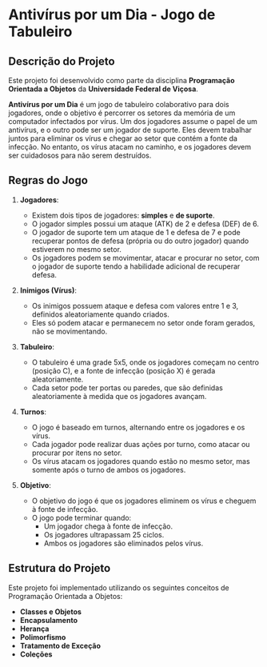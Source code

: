# Antivírus por um Dia - Jogo de Tabuleiro

## Descrição do Projeto

Este projeto foi desenvolvido como parte da disciplina **Programação Orientada a Objetos** da **Universidade Federal de Viçosa**.

**Antivírus por um Dia** é um jogo de tabuleiro colaborativo para dois jogadores, onde o objetivo é percorrer os setores da memória de um computador infectados por vírus. Um dos jogadores assume o papel de um antivírus, e o outro pode ser um jogador de suporte. Eles devem trabalhar juntos para eliminar os vírus e chegar ao setor que contém a fonte da infecção. No entanto, os vírus atacam no caminho, e os jogadores devem ser cuidadosos para não serem destruídos.

## Regras do Jogo

1. **Jogadores**: 
   - Existem dois tipos de jogadores: **simples** e **de suporte**.
   - O jogador simples possui um ataque (ATK) de 2 e defesa (DEF) de 6.
   - O jogador de suporte tem um ataque de 1 e defesa de 7 e pode recuperar pontos de defesa (própria ou do outro jogador) quando estiverem no mesmo setor.
   - Os jogadores podem se movimentar, atacar e procurar no setor, com o jogador de suporte tendo a habilidade adicional de recuperar defesa.

2. **Inimigos (Vírus)**:
   - Os inimigos possuem ataque e defesa com valores entre 1 e 3, definidos aleatoriamente quando criados.
   - Eles só podem atacar e permanecem no setor onde foram gerados, não se movimentando.

3. **Tabuleiro**:
   - O tabuleiro é uma grade 5x5, onde os jogadores começam no centro (posição C), e a fonte de infecção (posição X) é gerada aleatoriamente.
   - Cada setor pode ter portas ou paredes, que são definidas aleatoriamente à medida que os jogadores avançam.

4. **Turnos**:
   - O jogo é baseado em turnos, alternando entre os jogadores e os vírus.
   - Cada jogador pode realizar duas ações por turno, como atacar ou procurar por itens no setor.
   - Os vírus atacam os jogadores quando estão no mesmo setor, mas somente após o turno de ambos os jogadores.

5. **Objetivo**:
   - O objetivo do jogo é que os jogadores eliminem os vírus e cheguem à fonte de infecção.
   - O jogo pode terminar quando:
     - Um jogador chega à fonte de infecção.
     - Os jogadores ultrapassam 25 ciclos.
     - Ambos os jogadores são eliminados pelos vírus.

## Estrutura do Projeto

Este projeto foi implementado utilizando os seguintes conceitos de Programação Orientada a Objetos:
- **Classes e Objetos**
- **Encapsulamento**
- **Herança**
- **Polimorfismo**
- **Tratamento de Exceção**
- **Coleções**

